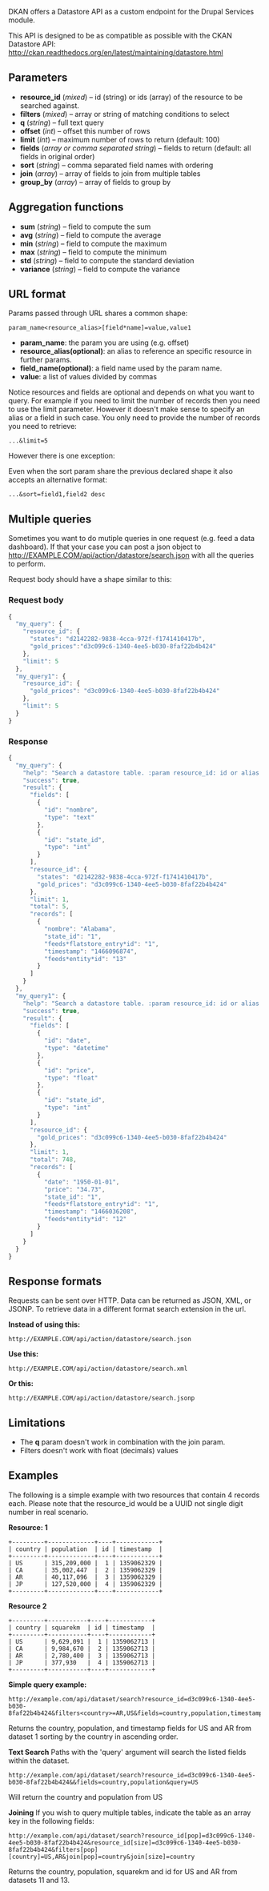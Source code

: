 DKAN offers a Datastore API as a custom endpoint for the Drupal Services module.

This API is designed to be as compatible as possible with the CKAN Datastore API: http://ckan.readthedocs.org/en/latest/maintaining/datastore.html

## Parameters

-   **resource_id** (*mixed*) – id (string) or ids (array) of the resource to be searched against.
-   **filters** (*mixed*) – array or string of matching conditions to select
-   **q** (_string_) – full text query
-   **offset** (*int*) – offset this number of rows
-   **limit** (*int*) – maximum number of rows to return (default: 100)
-   **fields** (*array or comma separated string*) – fields to return (default: all fields in original order)
-   **sort** (*string*) – comma separated field names with ordering
-   **join** (*array*) – array of fields to join from multiple tables
-   **group_by** (*array*) – array of fields to group by

## Aggregation functions
- **sum** (*string*) – field to compute the sum
- **avg** (*string*) – field to compute the average
- **min** (*string*) – field to compute the maximum
- **max** (*string*) – field to compute the minimum
- **std** (*string*) – field to compute the standard deviation
- **variance** (*string*) – field to compute the variance


## URL format
Params passed through URL shares a common shape:

```
param_name<resource_alias>[field*name]=value,value1
```
- **param_name**: the param you are using (e.g. offset)
- **resource_alias(optional)**: an alias to reference an specific resource in further params.
- **field_name(optional)**: a field name used by the param name.
- **value**: a list of values divided by commas

Notice resources and fields are optional and depends on what you want to query. For example if you need to limit the number of records then you need to use the limit parameter. However it doesn't make sense to specify an alias or a field in such case. You only need to provide the number of records you need to retrieve:

```
...&limit=5
```



However there is one exception: 

Even when the sort param share the previous declared shape it also accepts an alternative format:

```
...&sort=field1,field2 desc 
```


## Multiple queries

Sometimes you want to do mutiple queries in one request (e.g. feed a data dashboard). If that your case you can post a json object to http://EXAMPLE.COM/api/action/datastore/search.json with all the queries to perform. 

Request body should have a shape similar to this:

### Request body

```javascript
{
  "my_query": {
    "resource_id": {
      "states": "d2142282-9838-4cca-972f-f1741410417b",
      "gold_prices":"d3c099c6-1340-4ee5-b030-8faf22b4b424"
    },
    "limit": 5
  },
  "my_query1": {
    "resource_id": {
      "gold_prices": "d3c099c6-1340-4ee5-b030-8faf22b4b424"
    },
    "limit": 5
  }  
}
```

### Response

```javascript
{
  "my_query": {
    "help": "Search a datastore table. :param resource_id: id or alias of the data that is going to be selected.",
    "success": true,
    "result": {
      "fields": [
        {
          "id": "nombre",
          "type": "text"
        },
        {
          "id": "state_id",
          "type": "int"
        }
      ],
      "resource_id": {
        "states": "d2142282-9838-4cca-972f-f1741410417b",
        "gold_prices": "d3c099c6-1340-4ee5-b030-8faf22b4b424"
      },
      "limit": 1,
      "total": 5,
      "records": [
        {
          "nombre": "Alabama",
          "state_id": "1",
          "feeds*flatstore_entry*id": "1",
          "timestamp": "1466096874",
          "feeds*entity*id": "13"
        }
      ]
    }
  },
  "my_query1": {
    "help": "Search a datastore table. :param resource_id: id or alias of the data that is going to be selected.",
    "success": true,
    "result": {
      "fields": [
        {
          "id": "date",
          "type": "datetime"
        },
        {
          "id": "price",
          "type": "float"
        },
        {
          "id": "state_id",
          "type": "int"
        }
      ],
      "resource_id": {
        "gold_prices": "d3c099c6-1340-4ee5-b030-8faf22b4b424"
      },
      "limit": 1,
      "total": 748,
      "records": [
        {
          "date": "1950-01-01",
          "price": "34.73",
          "state_id": "1",
          "feeds*flatstore_entry*id": "1",
          "timestamp": "1466036208",
          "feeds*entity*id": "12"
        }
      ]
    }
  }
}
```

## Response formats
Requests can be sent over HTTP. Data can be returned as JSON, XML, or JSONP. To retrieve data in a different format search extension in the url. 

**Instead of using this:**

```
http://EXAMPLE.COM/api/action/datastore/search.json
```

**Use this:**
```
http://EXAMPLE.COM/api/action/datastore/search.xml
```

**Or this:**
```
http://EXAMPLE.COM/api/action/datastore/search.jsonp
```

## Limitations
- The **q** param doesn't work in combination with the join param.
- Filters doesn't work with float (decimals) values 

## Examples
The following is a simple example with two resources that contain 4 records each. Please note that the resource_id would be a UUID not single digit number in real scenario.

**Resource: 1**
```
+---------+-------------+----+------------+
| country | population  | id | timestamp  |
+---------+-------------+----+------------+
| US      | 315,209,000 |  1 | 1359062329 |
| CA      | 35,002,447  |  2 | 1359062329 |
| AR      | 40,117,096  |  3 | 1359062329 |
| JP      | 127,520,000 |  4 | 1359062329 |
+---------+-------------+----+------------+
```

**Resource 2**
```
+---------+-----------+----+------------+
| country | squarekm  | id | timestamp  |
+---------+-----------+----+------------+
| US      | 9,629,091 |  1 | 1359062713 |
| CA      | 9,984,670 |  2 | 1359062713 |
| AR      | 2,780,400 |  3 | 1359062713 |
| JP      | 377,930   |  4 | 1359062713 |
+---------+-----------+----+------------+
```


**Simple query example:**

```
http://example.com/api/dataset/search?resource_id=d3c099c6-1340-4ee5-b030-8faf22b4b424&filters<country>=AR,US&fields=country,population,timestamp&sort[country]=asc
```

Returns the country, population, and timestamp fields for US and AR from dataset 1 sorting by the country in ascending order.

**Text Search**
Paths with the 'query' argument will search the listed fields within the dataset.


```
http://example.com/api/dataset/search?resource_id=d3c099c6-1340-4ee5-b030-8faf22b4b424&&fields=country,population&query=US
```

Will return the country and population from US

**Joining**
If you wish to query multiple tables, indicate the table as an array key in the following fields:

```
http://example.com/api/dataset/search?resource_id[pop]=d3c099c6-1340-4ee5-b030-8faf22b4b424&resource_id[size]=d3c099c6-1340-4ee5-b030-8faf22b4b424&filters[pop][country]=US,AR&join[pop]=country&join[size]=country
```

Returns the country, population, squarekm and id for US and AR from datasets 11 and 13.

